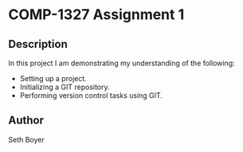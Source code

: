 # COMP-1327 Assignment 1

## Description

In this project I am demonstrating my understanding of the following:

- Setting up a project.
- Initializing a GIT repository.
- Performing version control tasks using GIT.

## Author

Seth Boyer